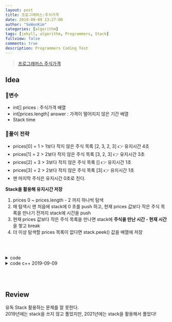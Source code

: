 ```yaml
---
layout: post
title: 프로그래머스:주식가격
date: 2019-09-09 13:27:00
author: "SeWonKim"
categories: [algorithm]
tags: [jekyll, algorithm, Programmers, Stack]
fullview: false
comments: true
description: Programmers Coding Test
---
```


> [프로그래머스 주식가격](https://programmers.co.kr/learn/courses/30/lessons/42584)

## Idea

### 🥚변수

- int[] prices : 주식가격 배열
- int[prices.length] answer : 가격이 떨어지지 않은 기간 배열
- Stack<Integer> time
  
### 🍳풀이 전략

- prices[0] = 1 > 1보다 작지 않은 주식 목록 [2, 3, 2, 3] 👉 유지시간 4초
- prices[1] = 2 > 2보다 작지 않은 주식 목록 [3, 2, 3] 👉 유지시간 3초
- prices[2] = 3 > 3보다 작지 않은 주식 목록 [] 👉 유지시간 1초
- prices[3] = 2 > 2보다 작지 않은 주식 목록 [3] 👉 유지시간 1초
- 맨 마지막 주식은 유지시간 0초로 친다.

**Stack을 활용해 유지시간 저장**

1. prices 0 ~ prices.length - 2 까지 하나씩 탐색
2. 매 탐색시 맨 처음에 stack에 0 초를 push 하고, 현재 prices 값보다 작은 주식 목록을 만나기 전까지 stack에 시간을 push
3. 현재 prices 값보다 작은 주식 목록을 만나면 stack에 **주식을 만난 시간 - 현재 시간**을 쌓고 break
4. 더 이상 탐색할 prices 목록이 없다면 stack.peek() 값을 배열에 저장

&nbsp;  
&nbsp;



<details>
<summary>code</summary>
<div markdown="1">

```java
import java.util.Stack;

class Solution {
    public int[] solution(int[] prices) {
        int[] answer = new int[prices.length];
        Stack<Integer> time = new Stack<Integer>();
        
        for(int i = 0; i < prices.length; i++) {
            time.clear();
            time.add(0);
            
            for(int j = i+1; j < prices.length; j++) {
                if(prices[i] <= prices[j])   time.add(time.peek()+1);
                else {
                    time.add(j - i);
                    break;
                }
            }
            answer[i] = time.peek();
        }
        return answer;
    }
}
```

</div>
</details>

<details>
<summary>code c++ 2019-09-09</summary>
<div markdown="1">

- 2중 for문을 돌면서 가격이 증가하면 카운트도 증가하고, 가격이 감소하면 for문을 탈출하고 다음 순서를 진행한다.
  
```cpp
#include <string>
#include <vector>

using namespace std;

vector<int> solution(vector<int> prices) {
    vector<int> answer(prices.size());

    for(int i=0; i<prices.size(); i++){
        for(int j=i+1; j<prices.size(); j++){
            // 증가
            if(prices[i] <= prices[j]) {
                answer[i]++;
            }
            // 감소
            else {
                answer[i]++;
                break;
            }
        }
    }

    return answer;
}
```

</div>
</details>



&nbsp;  
&nbsp;

## Review

유독 Stack 활용하는 문제를 잘 못한다.      
2019년에는 stack을 쓰지 않고 풀었지만, 2021년에는 stack을 활용해서 풀었다!

&nbsp;  
&nbsp;

